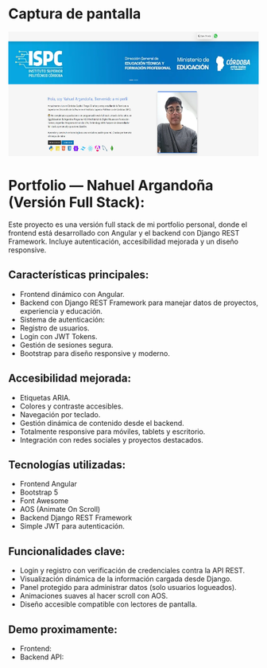 # Captura de pantalla
<picture><img src="assets/proyectos/portfolio_basico.webp" alt="logo" style="height: 250px;"></picture>
# Portfolio — Nahuel Argandoña (Versión Full Stack):

Este proyecto es una versión full stack de mi portfolio personal, donde el frontend está desarrollado con Angular y el backend con Django REST Framework.
Incluye autenticación, accesibilidad mejorada y un diseño responsive.

## Características principales:

- Frontend dinámico con Angular.
- Backend con Django REST Framework para manejar datos de proyectos, experiencia y educación.
- Sistema de autenticación:
- Registro de usuarios.
- Login con JWT Tokens.
- Gestión de sesiones segura.
- Bootstrap para diseño responsive y moderno.

## Accesibilidad mejorada:

- Etiquetas ARIA.
- Colores y contraste accesibles.
- Navegación por teclado.
- Gestión dinámica de contenido desde el backend.
- Totalmente responsive para móviles, tablets y escritorio.
- Integración con redes sociales y proyectos destacados.

## Tecnologías utilizadas:

- Frontend Angular
- Bootstrap 5
- Font Awesome
- AOS (Animate On Scroll)
- Backend Django REST Framework
- Simple JWT para autenticación.

## Funcionalidades clave:

- Login y registro con verificación de credenciales contra la API REST.
- Visualización dinámica de la información cargada desde Django.
- Panel protegido para administrar datos (solo usuarios logueados).
- Animaciones suaves al hacer scroll con AOS.
- Diseño accesible compatible con lectores de pantalla.

## Demo proximamente:

- Frontend:
- Backend API:
